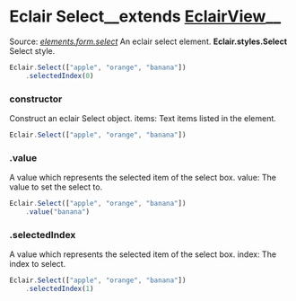# Eclair Select__extends [EclairView](https://github.com/SamGarlick/Eclair/tree/main/docs/elements/layout/view.md)__<br/>

Source: [_elements.form.select_](https://github.com/SamGarlick/Eclair/tree/main/src/elements/form/select.js)
An eclair select element.
**Eclair.styles.Select**  Select style.
```javascript
Eclair.Select(["apple", "orange", "banana"])
    .selectedIndex(0)
```
### constructor
Construct an eclair Select object.
items: Text items listed in the element.
```javascript
Eclair.Select(["apple", "orange", "banana"])
```
### .value
A value which represents the selected item of the select box.
value: The value to set the select to.
```javascript
Eclair.Select(["apple", "orange", "banana"])
    .value("banana")
```
### .selectedIndex
A value which represents the selected item of the select box.
index: The index to select.
```javascript
Eclair.Select(["apple", "orange", "banana"])
    .selectedIndex(1)
```